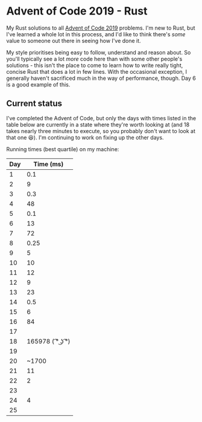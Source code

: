 # Advent of Code 2019 - Rust
My Rust solutions to all [Advent of Code 2019](https://adventofcode.com/2019) problems. I'm new to Rust, but I've learned a whole lot in this process, and I'd like to think there's _some_ value to someone out there in seeing how I've done it.

My style prioritises being easy to follow, understand and reason about.  So you'll typically see a lot _more_ code here than with some other people's solutions - this isn't the place to come to learn how to write really tight, concise Rust that does a lot in few lines.  With the occasional exception, I generally haven't sacrificed much in the way of performance, though. Day 6 is a good example of this.
## Current status
I've completed the Advent of Code, but only the days with times listed in the table below are currently in a state where they're worth looking at (and 18 takes nearly three minutes to execute, so you probably don't want to look at that one 😆). I'm continuing to work on fixing up the other days.

Running times (best quartile) on my machine:

| Day | Time (ms) |
| --- | --------- |
| 1   | 0.1       |
| 2   | 9         |
| 3   | 0.3       |
| 4   | 48        |
| 5   | 0.1       |
| 6   | 13        |
| 7   | 72        |
| 8   | 0.25      |
| 9   | 5         |
| 10  | 10        |
| 11  | 12        |
| 12  | 9         |
| 13  | 23        |
| 14  | 0.5       |
| 15  | 6         |
| 16  | 84        |
| 17  |           |
| 18  | 165978 ( ͡° ͜ʖ ͡°) |
| 19  |           |
| 20  | ~1700     |
| 21  | 11        |
| 22  | 2         |
| 23  |           |
| 24  | 4         |
| 25  |           |

